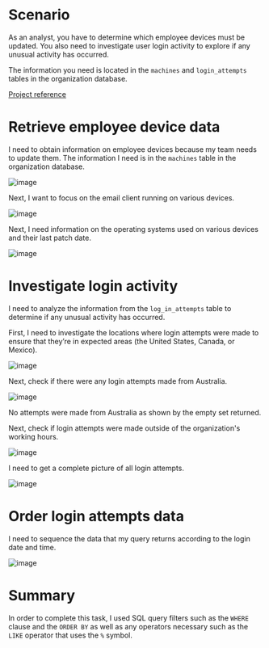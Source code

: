 # Scenario
As an analyst, you have to determine which employee devices must be updated. You also need to investigate user login activity to explore if any unusual activity has occurred.

The information you need is located in the `machines` and `login_attempts` tables in the organization database.

[Project reference](https://www.coursera.org/learn/linux-and-sql/home/welcome)

# Retrieve employee device data
I need to obtain information on employee devices because my team needs to update them. The information I need is in the `machines` table in the organization database.

![image](https://github.com/user-attachments/assets/b1614d51-5307-4073-a67a-3e422fb5a53c)

Next, I want to focus on the email client running on various devices.

![image](https://github.com/user-attachments/assets/d24d81fd-b009-4eb4-bc6f-687b0edfebf0)

Next, I need information on the operating systems used on various devices and their last patch date.

![image](https://github.com/user-attachments/assets/6fb841ef-bd5f-40cb-901c-3041a786a3a5)

# Investigate login activity
I need to analyze the information from the `log_in_attempts` table to determine if any unusual activity has occurred.

First, I need to investigate the locations where login attempts were made to ensure that they’re in expected areas (the United States, Canada, or Mexico).

![image](https://github.com/user-attachments/assets/81a50705-eab2-4626-87a2-0a8e7dfc7439)

Next, check if there were any login attempts made from Australia.

![image](https://github.com/user-attachments/assets/75706589-cbaf-48b1-a938-f19f38a4926c)

No attempts were made from Australia as shown by the empty set returned.

Next, check if login attempts were made outside of the organization's working hours.

![image](https://github.com/user-attachments/assets/18826873-1bb2-4570-b5f9-3ed24c68d64d)

I need to get a complete picture of all login attempts.

![image](https://github.com/user-attachments/assets/a82b7cae-6e10-423f-ac0a-080afed3f7bb)

# Order login attempts data
I need to sequence the data that my query returns according to the login date and time.

![image](https://github.com/user-attachments/assets/a0a21a52-b177-4940-9206-6a1750ca740b)

# Summary
In order to complete this task, I used SQL query filters such as the `WHERE` clause and the `ORDER BY` as well as any operators necessary such as the `LIKE` operator that uses the `%` symbol.

